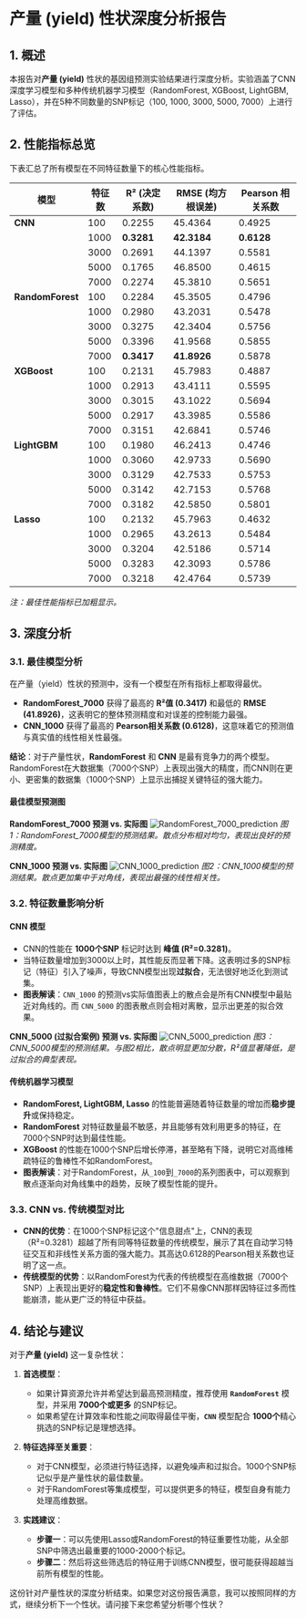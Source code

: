 # 产量 (yield) 性状深度分析报告

## 1. 概述

本报告对**产量 (yield)** 性状的基因组预测实验结果进行深度分析。实验涵盖了CNN深度学习模型和多种传统机器学习模型（RandomForest, XGBoost, LightGBM, Lasso），并在5种不同数量的SNP标记（100, 1000, 3000, 5000, 7000）上进行了评估。

## 2. 性能指标总览

下表汇总了所有模型在不同特征数量下的核心性能指标。

| 模型                  | 特征数 | R² (决定系数) | RMSE (均方根误差) | Pearson 相关系数 |
| --------------------- | ------ | ------------- | ----------------- | ------------------ |
| **CNN**               | 100    | 0.2255        | 45.4364           | 0.4925             |
|                       | 1000   | **0.3281**    | **42.3184**       | **0.6128**         |
|                       | 3000   | 0.2691        | 44.1397           | 0.5581             |
|                       | 5000   | 0.1765        | 46.8500           | 0.4615             |
|                       | 7000   | 0.2274        | 45.3810           | 0.5651             |
| **RandomForest**      | 100    | 0.2284        | 45.3505           | 0.4796             |
|                       | 1000   | 0.2980        | 43.2031           | 0.5478             |
|                       | 3000   | 0.3275        | 42.3404           | 0.5756             |
|                       | 5000   | 0.3396        | 41.9568           | 0.5855             |
|                       | 7000   | **0.3417**    | **41.8926**       | 0.5878             |
| **XGBoost**           | 100    | 0.2131        | 45.7983           | 0.4887             |
|                       | 1000   | 0.2913        | 43.4111           | 0.5595             |
|                       | 3000   | 0.3015        | 43.1022           | 0.5694             |
|                       | 5000   | 0.2917        | 43.3985           | 0.5586             |
|                       | 7000   | 0.3151        | 42.6841           | 0.5746             |
| **LightGBM**          | 100    | 0.1980        | 46.2413           | 0.4746             |
|                       | 1000   | 0.3060        | 42.9733           | 0.5690             |
|                       | 3000   | 0.3129        | 42.7533           | 0.5753             |
|                       | 5000   | 0.3142        | 42.7153           | 0.5768             |
|                       | 7000   | 0.3182        | 42.5850           | 0.5801             |
| **Lasso**             | 100    | 0.2132        | 45.7963           | 0.4632             |
|                       | 1000   | 0.2965        | 43.2613           | 0.5484             |
|                       | 3000   | 0.3204        | 42.5186           | 0.5714             |
|                       | 5000   | 0.3283        | 42.3093           | 0.5786             |
|                       | 7000   | 0.3218        | 42.4764           | 0.5739             |

*注：最佳性能指标已加粗显示。*

## 3. 深度分析

### 3.1. 最佳模型分析

在产量（yield）性状的预测中，没有一个模型在所有指标上都取得最优。

- **RandomForest_7000** 获得了最高的 **R²值 (0.3417)** 和最低的 **RMSE (41.8926)**，这表明它的整体预测精度和对误差的控制能力最强。
- **CNN_1000** 获得了最高的 **Pearson相关系数 (0.6128)**，这意味着它的预测值与真实值的线性相关性最强。

**结论**：对于产量性状，**RandomForest** 和 **CNN** 是最有竞争力的两个模型。RandomForest在大数据集（7000个SNP）上表现出强大的精度，而CNN则在更小、更密集的数据集（1000个SNP）上显示出捕捉关键特征的强大能力。

#### 最佳模型预测图

**RandomForest_7000 预测 vs. 实际图**
![RandomForest_7000_prediction](res/base/yield/plots/yield_RandomForest_7000_prediction_vs_actual.png)
*图1：RandomForest_7000模型的预测结果。散点分布相对均匀，表现出良好的预测精度。*

**CNN_1000 预测 vs. 实际图**
![CNN_1000_prediction](res/cnn/yield/plots/yield_CNN_1000_prediction_vs_actual.png)
*图2：CNN_1000模型的预测结果。散点更加集中于对角线，表现出最强的线性相关性。*

### 3.2. 特征数量影响分析

#### CNN 模型
- CNN的性能在 **1000个SNP** 标记时达到 **峰值 (R²=0.3281)**。
- 当特征数量增加到3000以上时，其性能反而显著下降。这表明过多的SNP标记（特征）引入了噪声，导致CNN模型出现**过拟合**，无法很好地泛化到测试集。
- **图表解读**：`CNN_1000` 的预测vs实际值图表上的散点会是所有CNN模型中最贴近对角线的。而 `CNN_5000` 的图表散点则会相对离散，显示出更差的拟合效果。

**CNN_5000 (过拟合案例) 预测 vs. 实际图**
![CNN_5000_prediction](res/cnn/yield/plots/yield_CNN_5000_prediction_vs_actual.png)
*图3：CNN_5000模型的预测结果。与图2相比，散点明显更加分散，R²值显著降低，是过拟合的典型表现。*

#### 传统机器学习模型
- **RandomForest, LightGBM, Lasso** 的性能普遍随着特征数量的增加而**稳步提升**或保持稳定。
- **RandomForest** 对特征数量最不敏感，并且能够有效利用更多的特征，在7000个SNP时达到最佳性能。
- **XGBoost** 的性能在1000个SNP后增长停滞，甚至略有下降，说明它对高维稀疏特征的鲁棒性不如RandomForest。
- **图表解读**：对于RandomForest，从`_100`到`_7000`的系列图表中，可以观察到散点逐渐向对角线集中的趋势，反映了模型性能的提升。

### 3.3. CNN vs. 传统模型对比

- **CNN的优势**：在1000个SNP标记这个"信息甜点"上，CNN的表现（R²=0.3281）超越了所有同等特征数量的传统模型，展示了其在自动学习特征交互和非线性关系方面的强大能力。其高达0.6128的Pearson相关系数也证明了这一点。
- **传统模型的优势**：以RandomForest为代表的传统模型在高维数据（7000个SNP）上表现出更好的**稳定性和鲁棒性**。它们不易像CNN那样因特征过多而性能崩溃，能从更广泛的特征中获益。

## 4. 结论与建议

对于**产量 (yield)** 这一复杂性状：

1.  **首选模型**：
    *   如果计算资源允许并希望达到最高预测精度，推荐使用 **`RandomForest`** 模型，并采用 **7000个或更多** 的SNP标记。
    *   如果希望在计算效率和性能之间取得最佳平衡，**`CNN`** 模型配合 **1000个**精心挑选的SNP标记是理想选择。

2.  **特征选择至关重要**：
    *   对于CNN模型，必须进行特征选择，以避免噪声和过拟合。1000个SNP标记似乎是产量性状的最佳数量。
    *   对于RandomForest等集成模型，可以提供更多的特征，模型自身有能力处理高维数据。

3.  **实践建议**：
    *   **步骤一**：可以先使用Lasso或RandomForest的特征重要性功能，从全部SNP中筛选出最重要的1000-2000个标记。
    *   **步骤二**：然后将这些筛选后的特征用于训练CNN模型，很可能获得超越当前所有模型的性能。

这份针对产量性状的深度分析结束。如果您对这份报告满意，我可以按照同样的方式，继续分析下一个性状。请问接下来您希望分析哪个性状？ 